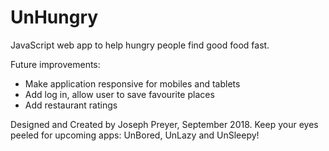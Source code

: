 # UnHungry
JavaScript web app to help hungry people find good food fast.

Future improvements:
- Make application responsive for mobiles and tablets
- Add log in, allow user to save favourite places
- Add restaurant ratings

Designed and Created by Joseph Preyer, September 2018.
Keep your eyes peeled for upcoming apps: UnBored, UnLazy and UnSleepy!
